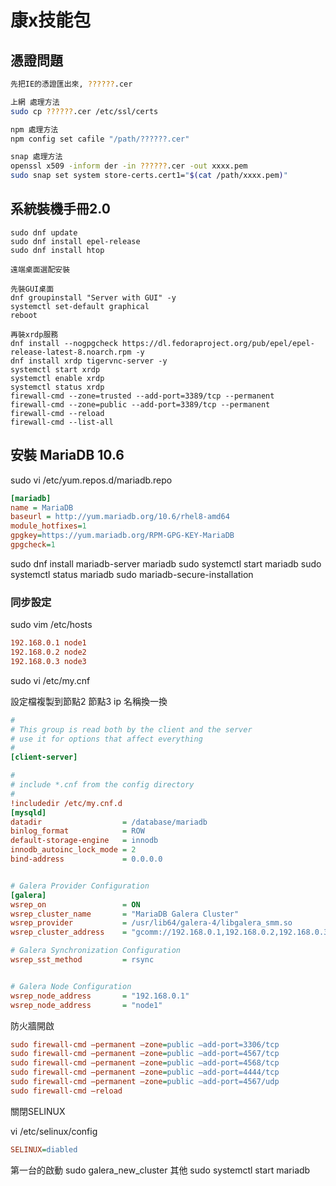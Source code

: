 # 康x技能包

## 憑證問題

```bash
先把IE的憑證匯出來, ??????.cer

上網 處理方法
sudo cp ??????.cer /etc/ssl/certs

npm 處理方法
npm config set cafile "/path/??????.cer"

snap 處理方法
openssl x509 -inform der -in ??????.cer -out xxxx.pem
sudo snap set system store-certs.cert1="$(cat /path/xxxx.pem)"
```

## 系統裝機手冊2.0

```linux
sudo dnf update
sudo dnf install epel-release
sudo dnf install htop

遠端桌面選配安裝

先裝GUI桌面
dnf groupinstall "Server with GUI" -y
systemctl set-default graphical
reboot

再裝xrdp服務
dnf install --nogpgcheck https://dl.fedoraproject.org/pub/epel/epel-release-latest-8.noarch.rpm -y
dnf install xrdp tigervnc-server -y
systemctl start xrdp
systemctl enable xrdp
systemctl status xrdp
firewall-cmd --zone=trusted --add-port=3389/tcp --permanent
firewall-cmd --zone=public --add-port=3389/tcp --permanent
firewall-cmd --reload
firewall-cmd --list-all
```

## 安裝 MariaDB 10.6

sudo vi /etc/yum.repos.d/mariadb.repo

```ini
[mariadb] 
name = MariaDB 
baseurl = http://yum.mariadb.org/10.6/rhel8-amd64 
module_hotfixes=1 
gpgkey=https://yum.mariadb.org/RPM-GPG-KEY-MariaDB 
gpgcheck=1
```

sudo dnf install mariadb-server mariadb
sudo systemctl start mariadb
sudo systemctl status mariadb
sudo mariadb-secure-installation

### 同步設定

sudo vim /etc/hosts

```ini
192.168.0.1 node1
192.168.0.2 node2
192.168.0.3 node3
```

sudo vi /etc/my.cnf

設定檔複製到節點2 節點3 ip 名稱換一換

```ini
#
# This group is read both by the client and the server
# use it for options that affect everything
#
[client-server]

#
# include *.cnf from the config directory
#
!includedir /etc/my.cnf.d
[mysqld]
datadir                  = /database/mariadb
binlog_format            = ROW
default-storage-engine   = innodb
innodb_autoinc_lock_mode = 2
bind-address             = 0.0.0.0


# Galera Provider Configuration
[galera]
wsrep_on                 = ON
wsrep_cluster_name       = "MariaDB Galera Cluster"
wsrep_provider           = /usr/lib64/galera-4/libgalera_smm.so
wsrep_cluster_address    = "gcomm://192.168.0.1,192.168.0.2,192.168.0.3"

# Galera Synchronization Configuration
wsrep_sst_method         = rsync


# Galera Node Configuration
wsrep_node_address       = "192.168.0.1"
wsrep_node_address       = "node1"
```

防火牆開啟

```ini
sudo firewall-cmd –permanent –zone=public –add-port=3306/tcp
sudo firewall-cmd –permanent –zone=public –add-port=4567/tcp
sudo firewall-cmd –permanent –zone=public –add-port=4568/tcp
sudo firewall-cmd –permanent –zone=public –add-port=4444/tcp
sudo firewall-cmd –permanent –zone=public –add-port=4567/udp
sudo firewall-cmd –reload
```

關閉SELINUX

vi /etc/selinux/config

```ini
SELINUX=diabled
```

第一台的啟動 sudo galera_new_cluster 其他 sudo systemctl start mariadb
